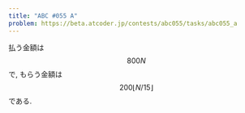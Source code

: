 ```yaml
---
title: "ABC #055 A"
problem: https://beta.atcoder.jp/contests/abc055/tasks/abc055_a
---
```

払う金額は $$ 800N $$ で, もらう金額は $$ 200\lfloor N/15 \rfloor $$ である.
